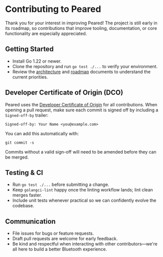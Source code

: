 # Contributing to Peared

Thank you for your interest in improving Peared! The project is still early in
its roadmap, so contributions that improve tooling, documentation, or core
functionality are especially appreciated.

## Getting Started
- Install Go 1.22 or newer.
- Clone the repository and run `go test ./...` to verify your environment.
- Review the [architecture](docs/ARCHITECTURE.md) and [roadmap](docs/ROADMAP.md)
  documents to understand the current priorities.

## Developer Certificate of Origin (DCO)

Peared uses the [Developer Certificate of Origin](https://developercertificate.org)
for all contributions. When opening a pull request, make sure each commit is
signed off by including a `Signed-off-by` trailer:

```
Signed-off-by: Your Name <you@example.com>
```

You can add this automatically with:

```
git commit -s
```

Commits without a valid sign-off will need to be amended before they can be
merged.

## Testing & CI

- Run `go test ./...` before submitting a change.
- Keep `golangci-lint` happy once the linting workflow lands; lint clean merges
  faster.
- Include unit tests whenever practical so we can confidently evolve the codebase.

## Communication

- File issues for bugs or feature requests.
- Draft pull requests are welcome for early feedback.
- Be kind and respectful when interacting with other contributors—we're all here
  to build a better Bluetooth experience.
